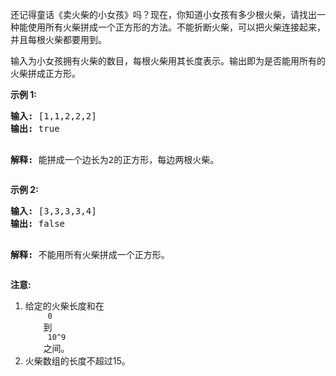 <html>
 <body>
  <p>
   还记得童话《卖火柴的小女孩》吗？现在，你知道小女孩有多少根火柴，请找出一种能使用所有火柴拼成一个正方形的方法。不能折断火柴，可以把火柴连接起来，并且每根火柴都要用到。
  </p>
  <p>
   输入为小女孩拥有火柴的数目，每根火柴用其长度表示。输出即为是否能用所有的火柴拼成正方形。
  </p>
  <p>
   <strong>
    示例 1:
   </strong>
  </p>
  <pre>
<strong>输入:</strong> [1,1,2,2,2]
<strong>输出:</strong> true

<strong>解释:</strong> 能拼成一个边长为2的正方形，每边两根火柴。
</pre>
  <p>
   <strong>
    示例 2:
   </strong>
  </p>
  <pre>
<strong>输入:</strong> [3,3,3,3,4]
<strong>输出:</strong> false

<strong>解释:</strong> 不能用所有火柴拼成一个正方形。
</pre>
  <p>
   <strong>
    注意:
   </strong>
  </p>
  <ol>
   <li>
    给定的火柴长度和在
    <code>
     0
    </code>
    到
    <code>
     10^9
    </code>
    之间。
   </li>
   <li>
    火柴数组的长度不超过15。
   </li>
  </ol>
 </body>
</html>
